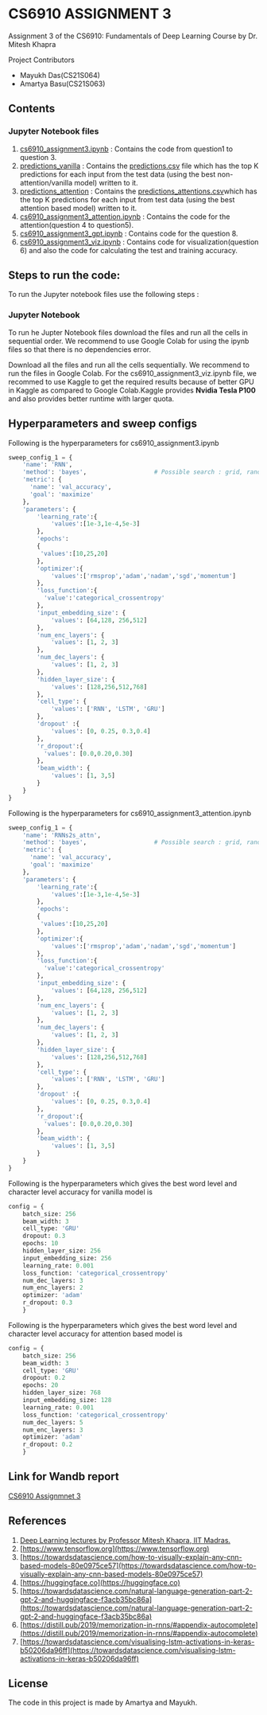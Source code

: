 # CS6910 ASSIGNMENT 3

Assignment 3 of the CS6910: Fundamentals of Deep Learning Course by Dr. Mitesh Khapra

Project Contributors
- Mayukh Das(CS21S064)
- Amartya Basu(CS21S063)

## Contents

### Jupyter Notebook files
1. [cs6910_assignment3.ipynb](https://github.com/mak109/cs6910_assignment3/blob/main/cs6910_assignment3.ipynb) : Contains the code from question1 to question 3.
2. [predictions_vanilla](https://github.com/mak109/cs6910_assignment3/tree/main/predictions_vanilla) : Contains the [predictions.csv](https://github.com/mak109/cs6910_assignment3/blob/main/predictions_vanilla/predictions.csv) file which has the top K predictions for each input from the test data (using the best non-attention/vanilla model) written to it.
3. [predictions_attention](https://github.com/mak109/cs6910_assignment3/tree/main/predictions_attention) : Contains the [predictions_attentions.csv](https://github.com/mak109/cs6910_assignment3/blob/main/predictions_attention/predictions_attention.csv)which has the top K predictions for each input from test data (using the best attention based model) written to it.
4. [cs6910_assignment3_attention.ipynb](https://github.com/mak109/cs6910_assignment3/blob/main/cs6910_assignment3_attention.ipynb) : Contains the code for the attention(question 4 to question5).
5. [cs6910_assignment3_gpt.ipynb](https://github.com/mak109/cs6910_assignment3/blob/main/cs6910_assignment3_gpt.ipynb) : Contains code for the question 8.
6. [cs6910_assignment3_viz.ipynb](https://github.com/mak109/cs6910_assignment3/blob/main/cs6910_assignment3_viz.ipynb) : Contains code for visualization(question 6) and also the code for calculating the test and training accuracy.

## Steps to run the code:
To run the Jupyter notebook files use the following steps :
 
### Jupyter Notebook
To run he Jupter Notebook files download the files and run all the cells in sequential order. We recommend to use Google Colab for using the ipynb files so that there is no dependencies error. 

Download all the files and run all the cells sequentially. We recommend to run the files in Google Colab. For the cs6910_assignment3_viz.ipynb file, we recommed to use Kaggle to get the required results because of better GPU in Kaggle as compared to Google Colab.Kaggle provides **Nvidia Tesla P100** and 
also provides better runtime with larger quota.


## Hyperparameters and sweep configs

Following is the hyperparameters for cs6910_assignment3.ipynb
```python
sweep_config_1 = {
    'name': 'RNN',
    'method': 'bayes',                   # Possible search : grid, random, bayes
    'metric': {
      'name': 'val_accuracy',
      'goal': 'maximize'   
    },
    'parameters': {
        'learning_rate':{
            'values':[1e-3,1e-4,5e-3]
        },
        'epochs':
        {
         'values':[10,25,20]
        },
        'optimizer':{
            'values':['rmsprop','adam','nadam','sgd','momentum']
        },
        'loss_function':{
          'value':'categorical_crossentropy' 
        },
        'input_embedding_size': {
            'values': [64,128, 256,512]
        },
        'num_enc_layers': {
            'values': [1, 2, 3]
        },
        'num_dec_layers': {
            'values': [1, 2, 3]
        },
        'hidden_layer_size': {
            'values': [128,256,512,768]
        },
        'cell_type': {
            'values': ['RNN', 'LSTM', 'GRU']
        },
        'dropout' :{
            'values': [0, 0.25, 0.3,0.4]
        },
        'r_dropout':{
          'values': [0.0,0.20,0.30]  
        },
        'beam_width': {
            'values': [1, 3,5]
        }
    }
}

```

Following is the hyperparameters for cs6910_assignment3_attention.ipynb
```python
sweep_config_1 = {
    'name': 'RNNs2s_attn',
    'method': 'bayes',                   # Possible search : grid, random, bayes
    'metric': {
      'name': 'val_accuracy',
      'goal': 'maximize'   
    },
    'parameters': {
        'learning_rate':{
            'values':[1e-3,1e-4,5e-3]
        },
        'epochs':
        {
         'values':[10,25,20]
        },
        'optimizer':{
            'values':['rmsprop','adam','nadam','sgd','momentum']
        },
        'loss_function':{
          'value':'categorical_crossentropy' 
        },
        'input_embedding_size': {
            'values': [64,128, 256,512]
        },
        'num_enc_layers': {
            'values': [1, 2, 3]
        },
        'num_dec_layers': {
            'values': [1, 2, 3]
        },
        'hidden_layer_size': {
            'values': [128,256,512,768]
        },
        'cell_type': {
            'values': ['RNN', 'LSTM', 'GRU']
        },
        'dropout' :{
            'values': [0, 0.25, 0.3,0.4]
        },
        'r_dropout':{
          'values': [0.0,0.20,0.30]  
        },
        'beam_width': {
            'values': [1, 3,5]
        }
    }
}
```
Following is the hyperparameters which gives the best word level and character level accuracy for vanilla model is

```python
config = {
    batch_size: 256
    beam_width: 3
    cell_type: 'GRU'
    dropout: 0.3
    epochs: 10
    hidden_layer_size: 256
    input_embedding_size: 256
    learning_rate: 0.001
    loss_function: 'categorical_crossentropy'
    num_dec_layers: 3
    num_enc_layers: 2
    optimizer: 'adam'
    r_dropout: 0.3
    }
```
Following is the hyperparameters which gives the best word level and character level accuracy for attention based model is
```python
config = {
    batch_size: 256
    beam_width: 3
    cell_type: 'GRU'
    dropout: 0.2
    epochs: 20
    hidden_layer_size: 768
    input_embedding_size: 128
    learning_rate: 0.001
    loss_function: 'categorical_crossentropy'
    num_dec_layers: 5
    num_enc_layers: 3
    optimizer: 'adam'
    r_dropout: 0.2
    }
```
## Link for Wandb report
[CS6910 Assignmnet 3](https://wandb.ai/dlstack/cs6910_assignment_3/reports/CS6910-Assignment-3--VmlldzoxOTY3NDg4?accessToken=p09lbxbav5s5cwkvcwx1rr3yfvh07axj2xog9bzb6blsqdtei6zwydahr20smx4x)

## References

1) [Deep Learning lectures by Professor Mitesh Khapra, IIT Madras.](https://youtube.com/playlist?list=PLEAYkSg4uSQ1r-2XrJ_GBzzS6I-f8yfRU)
2) [https://www.tensorflow.org](https://www.tensorflow.org)
3) [https://towardsdatascience.com/how-to-visually-explain-any-cnn-based-models-80e0975ce57](https://towardsdatascience.com/how-to-visually-explain-any-cnn-based-models-80e0975ce57)
4) [https://huggingface.co](https://huggingface.co)
5) [https://towardsdatascience.com/natural-language-generation-part-2-gpt-2-and-huggingface-f3acb35bc86a](https://towardsdatascience.com/natural-language-generation-part-2-gpt-2-and-huggingface-f3acb35bc86a)
6) [https://distill.pub/2019/memorization-in-rnns/#appendix-autocomplete](https://distill.pub/2019/memorization-in-rnns/#appendix-autocomplete)
7) [https://towardsdatascience.com/visualising-lstm-activations-in-keras-b50206da96ff](https://towardsdatascience.com/visualising-lstm-activations-in-keras-b50206da96ff)

## License

The code in this project is made by Amartya and Mayukh.
